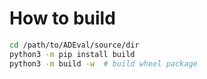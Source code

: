 # How to build
```bash
cd /path/to/ADEval/source/dir
python3 -m pip install build
python3 -m build -w  # build wheel package
```
